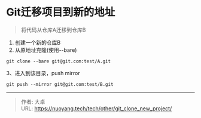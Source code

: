 # Git迁移项目到新的地址




> 将代码从仓库A迁移到仓库B



1. 创建一个新的仓库B
2. 从原地址克隆(使用--bare)

```
git clone --bare git@git.com:test/A.git
```

3、进入到该目录，push mirror

```
git push --mirror git@git.com:test/B.git
```



---

> 作者: 大卓  
> URL: https://nuoyang.tech/tech/other/git_clone_new_project/  

